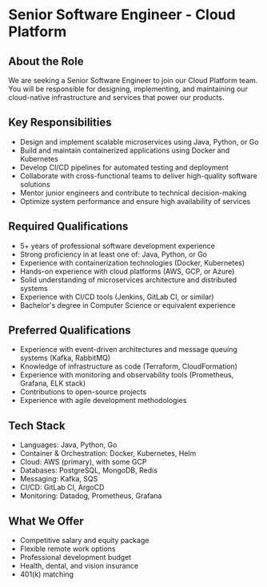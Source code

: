 # Senior Software Engineer - Cloud Platform

## About the Role
We are seeking a Senior Software Engineer to join our Cloud Platform team. You will be responsible for designing, implementing, and maintaining our cloud-native infrastructure and services that power our products.

## Key Responsibilities
- Design and implement scalable microservices using Java, Python, or Go
- Build and maintain containerized applications using Docker and Kubernetes
- Develop CI/CD pipelines for automated testing and deployment
- Collaborate with cross-functional teams to deliver high-quality software solutions
- Mentor junior engineers and contribute to technical decision-making
- Optimize system performance and ensure high availability of services

## Required Qualifications
- 5+ years of professional software development experience
- Strong proficiency in at least one of: Java, Python, or Go
- Experience with containerization technologies (Docker, Kubernetes)
- Hands-on experience with cloud platforms (AWS, GCP, or Azure)
- Solid understanding of microservices architecture and distributed systems
- Experience with CI/CD tools (Jenkins, GitLab CI, or similar)
- Bachelor's degree in Computer Science or equivalent experience

## Preferred Qualifications
- Experience with event-driven architectures and message queuing systems (Kafka, RabbitMQ)
- Knowledge of infrastructure as code (Terraform, CloudFormation)
- Experience with monitoring and observability tools (Prometheus, Grafana, ELK stack)
- Contributions to open-source projects
- Experience with agile development methodologies

## Tech Stack
- Languages: Java, Python, Go
- Container & Orchestration: Docker, Kubernetes, Helm
- Cloud: AWS (primary), with some GCP
- Databases: PostgreSQL, MongoDB, Redis
- Messaging: Kafka, SQS
- CI/CD: GitLab CI, ArgoCD
- Monitoring: Datadog, Prometheus, Grafana

## What We Offer
- Competitive salary and equity package
- Flexible remote work options
- Professional development budget
- Health, dental, and vision insurance
- 401(k) matching